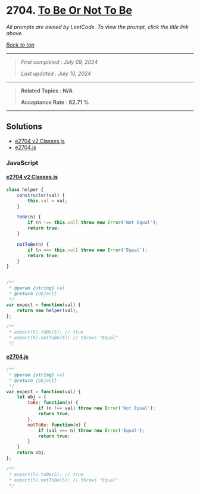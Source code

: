 # 2704. [To Be Or Not To Be](<https://leetcode.com/problems/to-be-or-not-to-be>)

*All prompts are owned by LeetCode. To view the prompt, click the title link above.*

*[Back to top](<../README.md>)*

------

> *First completed : July 09, 2024*
>
> *Last updated : July 10, 2024*

------

> **Related Topics** : **N/A**
>
> **Acceptance Rate** : **62.71 %**

------

## Solutions

- [e2704 v2 Classes.js](<../my-submissions/e2704 v2 Classes.js>)
- [e2704.js](<../my-submissions/e2704.js>)
### JavaScript
#### [e2704 v2 Classes.js](<../my-submissions/e2704 v2 Classes.js>)
```JavaScript
class helper {
    constructor(val) {
        this.val = val;
    }

    toBe(n) {
        if (n !== this.val) throw new Error('Not Equal');
        return true;
    }

    notToBe(n) {
        if (n === this.val) throw new Error('Equal');
        return true;
    }
}


/**
 * @param {string} val
 * @return {Object}
 */
var expect = function(val) {
    return new helper(val);
};

/**
 * expect(5).toBe(5); // true
 * expect(5).notToBe(5); // throws "Equal"
 */
```

#### [e2704.js](<../my-submissions/e2704.js>)
```JavaScript
/**
 * @param {string} val
 * @return {Object}
 */
var expect = function(val) {
    let obj = {
        toBe: function(n) {
            if (n !== val) throw new Error('Not Equal');
            return true;
        },
        notToBe: function(n) {
            if (val === n) throw new Error('Equal');
            return true;
        }
    }
    return obj;
};

/**
 * expect(5).toBe(5); // true
 * expect(5).notToBe(5); // throws "Equal"
 */
```

